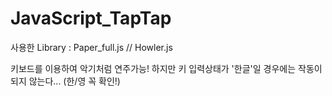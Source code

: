 # JavaScript_TapTap

사용한 Library : Paper_full.js  // Howler.js 

키보드를 이용하여 악기처럼 연주가능!
하지만 키 입력상태가 '한글'일 경우에는 작동이 되지 않는다... (한/영 꼭 확인!)
